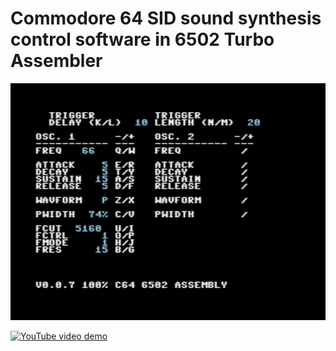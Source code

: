 # Commodore 64 SID sound synthesis control software in 6502 Turbo Assembler

![Screenshot](/Screenshots/UI.png)

[![YouTube video demo](https://img.youtube.com/vi/2O-NWhqpgJ4/0.jpg)](https://www.youtube.com/watch?v=2O-NWhqpgJ4)
